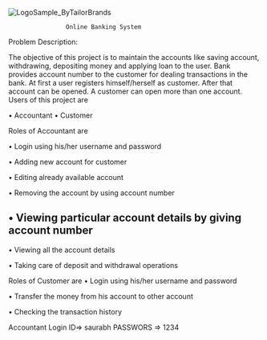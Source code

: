 ![LogoSample_ByTailorBrands](https://user-images.githubusercontent.com/72140114/201530105-9af91fe9-e863-4404-8134-f0f15731e4f5.jpg)




					Online Banking System

Problem Description:


The objective of this project is to maintain the accounts like saving account, withdrawing, depositing money and applying loan to the user. Bank provides account number to the customer for dealing transactions in the bank. At first a user registers himself/herself as customer. After that account can be opened. A customer can open more than one account.
Users of this project are


• Accountant
• Customer


Roles of Accountant are


• Login using his/her username and password

• Adding new account for customer

• Editing already available account

• Removing the account by using account number

• Viewing particular account details by giving account number
--
• Viewing all the account details

• Taking care of deposit and withdrawal operations

Roles of Customer are
• Login using his/her username and password

• Transfer the money from his account to other account

• Checking the transaction history




Accountant Login
ID=> saurabh
PASSWORS => 1234
